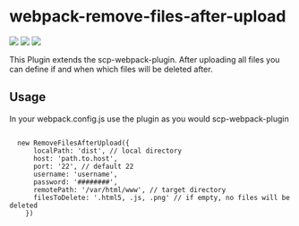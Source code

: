 <h1 align="left">webpack-remove-files-after-upload</h1>
<p align="left"><img src="https://img.shields.io/badge/ELCO%20AG-SMS-red.svg" /> <img src="https://img.shields.io/badge/license-MIT-blue.svg" /> <img src="https://img.shields.io/badge/webpack-plugin-blue.svg" /></p>
<p>This Plugin extends the scp-webpack-plugin. After uploading all files you can define if and when which files will be deleted after.</p>
<h2 align="left">Usage</h2>
<p>In your webpack.config.js use the plugin as you would scp-webpack-plugin</p>
<code>
  new RemoveFilesAfterUpload({
      localPath: 'dist', // local directory
      host: 'path.to.host',          
      port: '22', // default 22
      username: 'username',
      password: '########',
      remotePath: '/var/html/www', // target directory
      filesToDelete: '.html5, .js, .png' // if empty, no files will be deleted
    })
</code>
